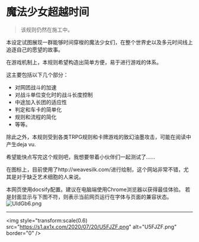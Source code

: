 <head>
<!--<style type="text/css">
	#important {margin:0 auto !important}
	p {font-size:1.2em !important;font-family:Arial,Helvetica,sans-serif !important;line-height:8px}
	td {font-size:1em !important;font-family:Arial,Helvetica,sans-serif !important};
	li {font-size:1em !important;font-family:Arial,Helvetica,sans-serif !important};
	select {font-size:1em !important;font-family:Arial,Helvetica,sans-serif !important};
</style>-->
</head>

# 魔法少女超越时间

> 该规则仍然在施工中。

本设定试图展现一群能够时间穿梭的魔法少女们，在整个世界史以及多元时间线上追逐自己的愿望的故事。

在游戏机制上，本规则希望构造出简单方便，易于进行游戏的体系。

这主要包括以下几个部分：

* 对网团战斗的加速
* 对战斗单位变化时的战斗长度控制
* 中途加入长团的适应性
* 判定和车卡的简单化
* 规则和流程的简化
* 等等。

除此之外，本规则受到各类TRPG规则和卡牌游戏的致幻油墨攻击，可能在阅读中产生deja vu.

希望能快点写完这个规则吧，我想要带着小伙伴们一起测试了……

在图标上，目前使用了http://weavesilk.com/进行绘制，这个网站非常不错，尤其是对于缺乏艺术细胞的人来说。

本网页使用docsify配置。建议在电脑端使用Chrome浏览器以获得最佳体验。
若是封面显示与下图不符，则表示当前网页运行在字体与页面的兼容状态。
<img src="https://s1.ax1x.com/2020/07/21/UIdGb6.png" alt="UIdGb6.png" border="0" />

***

<img style="transform:scale(0.6) src="https://s1.ax1x.com/2020/07/20/U5FJZF.png" alt="U5FJZF.png" border="0" />




